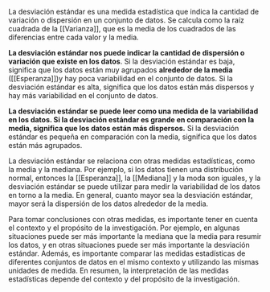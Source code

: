 La desviación estándar es una medida estadística que indica la cantidad de variación o dispersión en un conjunto de datos. Se calcula como la raíz cuadrada de la [[Varianza]], que es la media de los cuadrados de las diferencias entre cada valor y la media.

**La desviación estándar nos puede indicar la cantidad de dispersión o variación que existe en los datos**. Si la desviación estándar es baja, significa que los datos están muy agrupados **alrededor de la media** ([[Esperanza]])y hay poca variabilidad en el conjunto de datos. Si la desviación estándar es alta, significa que los datos están más dispersos y hay más variabilidad en el conjunto de datos.

**La desviación estándar se puede leer como una medida de la variabilidad en los datos. Si la desviación estándar es grande en comparación con la media, significa que los datos están más dispersos.** Si la desviación estándar es pequeña en comparación con la media, significa que los datos están más agrupados.

La desviación estándar se relaciona con otras medidas estadísticas, como la media y la mediana. Por ejemplo, si los datos tienen una distribución normal, entonces la [[Esperanza]], la [[Mediana]] y la moda son iguales, y la desviación estándar se puede utilizar para medir la variabilidad de los datos en torno a la media. En general, cuanto mayor sea la desviación estándar, mayor será la dispersión de los datos alrededor de la media.

Para tomar conclusiones con otras medidas, es importante tener en cuenta el contexto y el propósito de la investigación. Por ejemplo, en algunas situaciones puede ser más importante la mediana que la media para resumir los datos, y en otras situaciones puede ser más importante la desviación estándar. Además, es importante comparar las medidas estadísticas de diferentes conjuntos de datos en el mismo contexto y utilizando las mismas unidades de medida. En resumen, la interpretación de las medidas estadísticas depende del contexto y del propósito de la investigación.